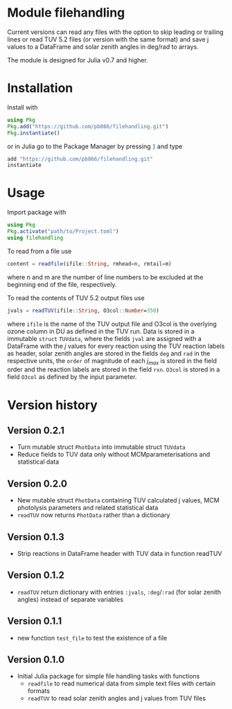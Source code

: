 # Module filehandling

Current versions can read any files with the option to skip leading or
trailing lines or read TUV 5.2 files (or version with the same format)
and save j values to a DataFrame and solar zenith angles in deg/rad to
arrays.

The module is designed for Julia v0.7 and higher.

# Installation

Install with

```julia
using Pkg
Pkg.add("https://github.com/pb866/filehandling.git")
Pkg.instantiate()
```

or in Julia go to the Package Manager by pressing `]` and type

```julia
add "https://github.com/pb866/filehandling.git"
instantiate
```

# Usage

Import package with

```julia
using Pkg
Pkg.activate("path/to/Project.toml")
using filehandling
```

To read from a file use

```julia
content = readfile(ifile::String, rmhead=n, rmtail=m)
```

where n and m are the number of line numbers to be excluded at the beginning
end of the file, respectively.


To read the contents of TUV 5.2 output files use

```julia
jvals = readTUV(ifile::String, O3col::Number=350)
```

where `ifile` is the name of the TUV output file and O3col is the overlying
ozone column in DU as defined in the TUV run. Data is stored in a immutable
`struct` `TUVdata`, where the fields `jval` are assigned with a DataFrame 
with the _j_ values for every reaction using the TUV reaction labels as header, 
solar zenith angles are stored in the fields `deg` and `rad` in the respective 
units, the `order` of magnitude of each _j<sub>max</sub>_ is stored in the 
field order and the reaction labels are stored in the field `rxn`. `O3col` is stored in a field `O3col` as defined by the input parameter.


Version history
===============

Version 0.2.1
-------------
- Turn mutable struct `PhotData` into immutable struct `TUVdata`
- Reduce fields to TUV data only without MCMparameterisations and statistical data

Version 0.2.0
-------------
- New mutable struct `PhotData` containing TUV calculated j values, MCM photolysis parameters and related statistical data
- `readTUV` now returns `PhotData` rather than a dictionary

Version 0.1.3
-------------
- Strip reactions in DataFrame header with TUV data in function readTUV

Version 0.1.2
-------------
- `readTUV` return dictionary with entries `:jvals`, `:deg`/`:rad` (for solar zenith angles)
  instead of separate variables

Version 0.1.1
-------------
- new function `test_file` to test the existence of a file

Version 0.1.0
-------------
- Initial Julia package for simple file handling tasks with functions
  - `readfile` to read numerical data from simple text files with certain formats
  - `readTUV` to read solar zenith angles and j values from TUV files
